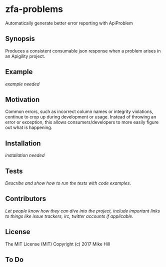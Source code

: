 # zfa-problems

Automatically generate better error reporting with ApiProblem

## Synopsis

Produces a consistent consumable json response when a problem arises in an
Apigility project.

## Example

*example needed*

## Motivation

Common errors, such as incorrect column names or integrity violations, 
continue to crop up during development or usage. Instead of throwing an error
or exception, this allows consumers/developers to more easily figure out
what is happening. 

## Installation

*installation needed*

## Tests

*Describe and show how to run the tests with code examples.*

## Contributors

*Let people know how they can dive into the project, include important links to things like issue trackers, irc, twitter accounts if applicable.*

## License

The MIT License (MIT)
Copyright (c) 2017 Mike Hill

## To Do
